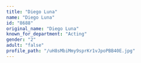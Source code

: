 ```yaml
---
title: "Diego Luna"
name: "Diego Luna"
id: "8688"
original_name: "Diego Luna"
known_for_department: "Acting"
gender: "2"
adult: "false"
profile_path: "/uH8sMbiMmy9sprKr1vJpoPBB40E.jpg"
---
```


